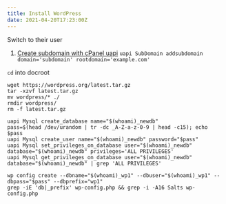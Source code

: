 ```yaml
---
title: Install WordPress
date: 2021-04-20T17:23:00Z
---
```


Switch to their user
1. [Create subdomain with cPanel uapi](20210629085947-create-subdomain-with-cpanel-uapi.md)
`uapi SubDomain addsubdomain domain='subdomain' rootdomain='example.com'`

`cd` into docroot

```
wget https://wordpress.org/latest.tar.gz
tar -xzvf latest.tar.gz
mv wordpress/* ./
rmdir wordpress/
rm -f latest.tar.gz
```

```
uapi Mysql create_database name="$(whoami)_newdb"
pass=$(head /dev/urandom | tr -dc _A-Z-a-z-0-9 | head -c15); echo $pass
uapi Mysql create_user name="$(whoami)_newdb" password="$pass"
uapi Mysql set_privileges_on_database user="$(whoami)_newdb" database="$(whoami)_newdb" privileges='ALL PRIVILEGES'
uapi Mysql get_privileges_on_database user="$(whoami)_newdb" database="$(whoami)_newdb" | grep 'ALL PRIVILEGES'
```

```
wp config create --dbname="$(whoami)_wp1" --dbuser="$(whoami)_wp1" --dbpass="$pass" --dbprefix="wp1"
grep -iE 'db|_prefix' wp-config.php && grep -i -A16 Salts wp-config.php
```
